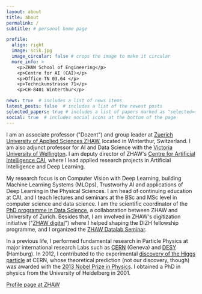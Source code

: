 ```yaml
---
layout: about
title: about
permalink: /
subtitle: # personal home page

profile:
  align: right
  image: scik.jpg
  image_circular: false # crops the image to make it circular
  more_info: >
    <p>ZHAW School of Engineering</p>
    <p>Centre for AI (CAI)</p> 
    <p>Office TN 03.64 </p>
    <p>Technikumstrasse 71</p>
    <p>CH-8401 Winterthur</p>

news: true  # includes a list of news items
latest_posts: false  # includes a list of the newest posts
selected_papers: true # includes a list of papers marked as "selected={true}"
social: true  # includes social icons at the bottom of the page
---
```


I am an associate professor ("Dozent") and group leader at [Zuerich University of Applied Sciences ZHAW](https://www.zhaw.ch/en/university/), located in Winterthur, Switzerland. I am also adjunct professor for AI and Data Science with the [Victoria University of Wellington](https://www.wgtn.ac.nz/). I am deputy director of ZHAW's [Centre for Artificial Intelligence CAI](https://www.zhaw.ch/en/engineering/institutes-centres/cai/), where I lead applied research projects in Artificial Intelligence and Deep Learning. 

My research focus is on Computer Vision with Deep Learning, building Machine Learning Systems (MLOps), Trustworhy AI and applications of Deep Learning in the Physical Sciences. I am head of continuing education at CAI, and I teach lectures and seminars at the BSc and MSc level in computer science and data science. I am the scientific coordinator of the [PhD programme in Data Science](https://phd-data-science.ch/), a collaboration between ZHAW and University of Zurich. Besides that, I am involved in ZHAW's digitization initiative ("[ZHAW digital](https://www.zhaw.ch/en/about-us/mission-and-strategy/strategic-initiative-zhaw-digital/)") where I helped shaping the DIZH fellowship programme, and I organized the [ZHAW Datalab Seminar](https://www.zhaw.ch/de/forschung/departementsuebergreifende-kooperationen/datalab/datalab-seminar/).

In a previous life, I performed fundamental research in Particle Physics at major international research Labs such as [CERN](https://home.cern/) (Geneva) and [DESY](http://www.desy.de/) (Hamburg). In 2012, I contributed to the experimental [discovery of the Higgs particle](https://home.cern/science/physics/higgs-boson) at CERN, whose theoretical prediction (not our discovery, though) was awarded with the [2013 Nobel Prize in Physics](https://www.nobelprize.org/prizes/physics/2013/summary/). I obtained a PhD in physics from the University of Heidelberg in 2001.

[Profile page at ZHAW](https://www.zhaw.ch/en/about-us/person/scik/)